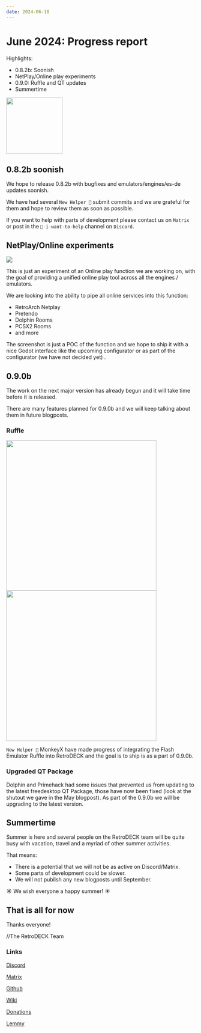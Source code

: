 ```yaml
---
date: 2024-06-18
---
```


# June 2024: Progress report

Highlights:

- 0.8.2b: Soonish
- NetPlay/Online play experiments
- 0.9.0: Ruffle and QT updates
- Summertime

<!-- more -->

<img src="../../../rd-circle.png" width="150">


## 0.8.2b soonish

We hope to release 0.8.2b with bugfixes and emulators/engines/es-de updates soonish.

We have had several `New Helper 👷` submit commits and we are grateful for them and hope to review them as soon as possible.

If you want to help with parts of development please contact us on `Matrix` or post in the `💙-i-want-to-help` channel on `Discord`.

## NetPlay/Online experiments

<img src="../../../netplay.webp">

This is just an experiment of an Online play function we are working on, with the goal of providing a unified online play tool across all the engines / emulators.

We are looking into the ability to pipe all online services into this function:

- RetroArch Netplay
- Pretendo
- Dolphin Rooms
- PCSX2 Rooms
- and more

The screenshot is just a POC of the function and we hope to ship it with a nice Godot interface like the upcoming configurator or as part of the configurator (we have not decided yet) .

## 0.9.0b

The work on the next major version has already begun and it will take time before it is released.

There are many features planned for 0.9.0b and we will keep talking about them in future blogposts.

### Ruffle

<img src="../../../ruffle.svg" width="400">
<img src="../../../WilliamAndSly.png" width="400">

`New Helper 👷` MonkeyX have made progress of integrating the Flash Emulator Ruffle into RetroDECK and the goal is to ship is as a part of 0.9.0b.


### Upgraded QT Package

Dolphin and Primehack had some issues that prevented us from updating to the latest freedesktop QT Package, those have now been fixed (look at the shutout we gave in the May blogpost). As part of the 0.9.0b we will be upgrading to the latest version.

## Summertime

Summer is here and several people on the RetroDECK team will be quite busy with vacation, travel and a myriad of other summer activities.

That means:

- There is a potential that we will not be as active on Discord/Matrix.
- Some parts of development could be slower.
- We will not publish any new blogposts until September.

☀️ We wish everyone a happy summer! ☀️


## That is all for now

Thanks everyone!

//The RetroDECK Team

### Links

[Discord](https://discord.gg/WDc5C9YWMx)

[Matrix](https://matrix.to/#/#retrodeck:matrix.org)

[Github](https://github.com/XargonWan/RetroDECK)

[Wiki](https://github.com/XargonWan/RetroDECK/wiki)

[Donations](https://retrodeck.readthedocs.io/en/latest/wiki_about/donations-licenses/)

[Lemmy](https://lemmy.zip/c/retrodeck)
